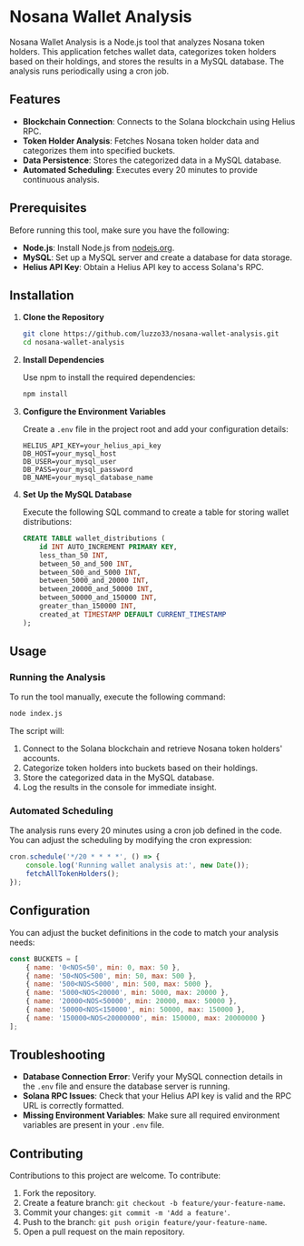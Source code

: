 # Nosana Wallet Analysis

Nosana Wallet Analysis is a Node.js tool that analyzes Nosana token holders. This application fetches wallet data, categorizes token holders based on their holdings, and stores the results in a MySQL database. The analysis runs periodically using a cron job.

## Features

- **Blockchain Connection**: Connects to the Solana blockchain using Helius RPC.
- **Token Holder Analysis**: Fetches Nosana token holder data and categorizes them into specified buckets.
- **Data Persistence**: Stores the categorized data in a MySQL database.
- **Automated Scheduling**: Executes every 20 minutes to provide continuous analysis.

## Prerequisites

Before running this tool, make sure you have the following:

- **Node.js**: Install Node.js from [nodejs.org](https://nodejs.org/).
- **MySQL**: Set up a MySQL server and create a database for data storage.
- **Helius API Key**: Obtain a Helius API key to access Solana's RPC.

## Installation

1. **Clone the Repository**

   ```bash
   git clone https://github.com/luzzo33/nosana-wallet-analysis.git
   cd nosana-wallet-analysis
   ```

2. **Install Dependencies**

   Use npm to install the required dependencies:

   ```bash
   npm install
   ```

3. **Configure the Environment Variables**

   Create a `.env` file in the project root and add your configuration details:

   ```plaintext
   HELIUS_API_KEY=your_helius_api_key
   DB_HOST=your_mysql_host
   DB_USER=your_mysql_user
   DB_PASS=your_mysql_password
   DB_NAME=your_mysql_database_name
   ```

4. **Set Up the MySQL Database**

   Execute the following SQL command to create a table for storing wallet distributions:

   ```sql
   CREATE TABLE wallet_distributions (
       id INT AUTO_INCREMENT PRIMARY KEY,
       less_than_50 INT,
       between_50_and_500 INT,
       between_500_and_5000 INT,
       between_5000_and_20000 INT,
       between_20000_and_50000 INT,
       between_50000_and_150000 INT,
       greater_than_150000 INT,
       created_at TIMESTAMP DEFAULT CURRENT_TIMESTAMP
   );
   ```

## Usage

### Running the Analysis

To run the tool manually, execute the following command:

```bash
node index.js
```

The script will:

1. Connect to the Solana blockchain and retrieve Nosana token holders' accounts.
2. Categorize token holders into buckets based on their holdings.
3. Store the categorized data in the MySQL database.
4. Log the results in the console for immediate insight.

### Automated Scheduling

The analysis runs every 20 minutes using a cron job defined in the code. You can adjust the scheduling by modifying the cron expression:

```javascript
cron.schedule('*/20 * * * *', () => {
    console.log('Running wallet analysis at:', new Date());
    fetchAllTokenHolders();
});
```

## Configuration

You can adjust the bucket definitions in the code to match your analysis needs:

```javascript
const BUCKETS = [
    { name: '0<NOS<50', min: 0, max: 50 },
    { name: '50<NOS<500', min: 50, max: 500 },
    { name: '500<NOS<5000', min: 500, max: 5000 },
    { name: '5000<NOS<20000', min: 5000, max: 20000 },
    { name: '20000<NOS<50000', min: 20000, max: 50000 },
    { name: '50000<NOS<150000', min: 50000, max: 150000 },
    { name: '150000<NOS<20000000', min: 150000, max: 20000000 }
];
```

## Troubleshooting

- **Database Connection Error**: Verify your MySQL connection details in the `.env` file and ensure the database server is running.
- **Solana RPC Issues**: Check that your Helius API key is valid and the RPC URL is correctly formatted.
- **Missing Environment Variables**: Make sure all required environment variables are present in your `.env` file.

## Contributing

Contributions to this project are welcome. To contribute:

1. Fork the repository.
2. Create a feature branch: `git checkout -b feature/your-feature-name`.
3. Commit your changes: `git commit -m 'Add a feature'`.
4. Push to the branch: `git push origin feature/your-feature-name`.
5. Open a pull request on the main repository.
